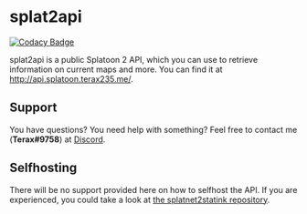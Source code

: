 # splat2api

[![Codacy Badge](https://api.codacy.com/project/badge/Grade/37e2e8e1c849410da15893f8d995cb33)](https://www.codacy.com/project/Terax235/splat2api/dashboard?utm_source=github.com&amp;utm_medium=referral&amp;utm_content=Terax235/splat2api&amp;utm_campaign=Badge_Grade_Dashboard)

splat2api is a public Splatoon 2 API, which you can use to retrieve information on current maps and more. You can find it at http://api.splatoon.terax235.me/.

## Support
You have questions? You need help with something?
Feel free to contact me (**Terax#9758**) at [Discord](https://discordapp.com/).

## Selfhosting
There will be no support provided here on how to selfhost the API. If you are experienced, you could take a look at [the splatnet2statink repository](https://github.com/frozenpandaman/splatnet2statink).
